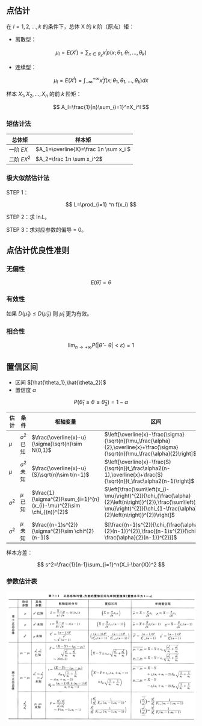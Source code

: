 ## 点估计

在 $l=1,2,\dots,k$ 的条件下，总体 X 的 $k$ 阶（原点）矩：

- 离散型：

$$
\mu_l=E\left(X^l\right)=\sum_{x\in R_x}x^lp(x;\theta_1,\theta_1,...,\theta_k)
$$

- 连续型：

$$
\mu_l=E\left(X^l\right)=\int_{-\infty}^{+\infty}x^lf(x;\theta_1,\theta_1,...,\theta_k)dx
$$

样本 $X_1,X_2,\dots,X_n$ 的前 $k$ 阶矩：

$$
A_l=\frac{1}{n}\sum_{i=1}^nX_i^l
$$

### 矩估计法

| 总体矩      | 样本矩                                |
| ----------- | ------------------------------------- |
| 一阶 $EX$   | $A_1=\overline{X}=\frac 1n \sum x_i $ |
| 二阶 $EX^2$ | $A_2=\frac 1n \sum x_i^2$             |

### 极大似然估计法

STEP 1：

$$
L=\prod_{i=1} ^n f(x_i)
$$

STEP 2：求 $\ln L$。

STEP 3：求对应参数的偏导 = 0。

## 点估计优良性准则

### 无偏性

$$
E(\hat \theta) = \theta
$$

### 有效性

如果 $D(\widehat \mu_1) \le D(\widehat \mu_2)$ 则 $\widehat \mu_1$ 更为有效。

### 相合性

$$
\lim_{n\to+\infty}P(|\widehat{\theta}-\theta|<\varepsilon)=1
$$

## 置信区间

- 区间 $[\hat{\theta_1},\hat{\theta_2}]$
- 置信度 $\alpha$

$$
P(\widehat{\theta}_{1}\leq\theta\leq\widehat{\theta}_{2})=1-\alpha
$$

| 估计       | 条件            | 枢轴变量                                                     | 区间                                                         |
| ---------- | --------------- | ------------------------------------------------------------ | ------------------------------------------------------------ |
| $\mu$      | $\sigma^2$ 已知 | $\frac{\overline{x}-u}{\sigma}\sqrt{n}\sim N(0,1)$           | $\left[\overline{x}-\frac{\sigma}{\sqrt{n}}\mu_\frac{\alpha}{2},\overline{x}+\frac{\sigma}{\sqrt{n}}\mu_\frac{\alpha}{2}\right]$ |
| $\mu$      | $\sigma^2$ 未知 | $\frac{\overline{x}-u}{S}\sqrt{n}\sim t(n-1)$                | $\left[\overline{x}-\frac{S}{\sqrt{n}}t_\frac\alpha2(n-1),\overline{x}+\frac{S}{\sqrt{n}}t_\frac\alpha2(n-1)\right]$ |
| $\sigma^2$ | $\mu$ 已知      | $\frac{1}{\sigma^{2}}\sum_{i=1}^{n}(x_{i}-\mu)^{2}\sim \chi_{(n)}^{2}$ | $\left[\frac{\sum\left(x_{i-\mu}\right)^{2}}{\chi_{\frac{\alpha}{2}\left(n\right)}^{2}},\frac{\sum\left(x_{i-\mu}\right)^{2}}{\chi_{1-\frac{\alpha}{2}\left(n\right)}^{2}}\right]$ |
| $\sigma^2$ | $\mu$ 未知      | $\frac{(n-1)s^{2}}{\sigma^{2}}\sim \chi^{2}(n-1)$            | $[\frac{(n-1)s^{2}}{\chi_{\frac{\alpha}{2}(n-1)}^{2}},\frac{(n-1)s^{2}}{\chi_{1-\frac{\alpha}{2}(n-1)}^{2}}]$ |

样本方差：

$$
s^2=\frac{1}{n-1}\sum_{i=1}^n(X_i-\bar{X})^2
$$

### 参数估计表

![参数估计表](参数估计表.png)
